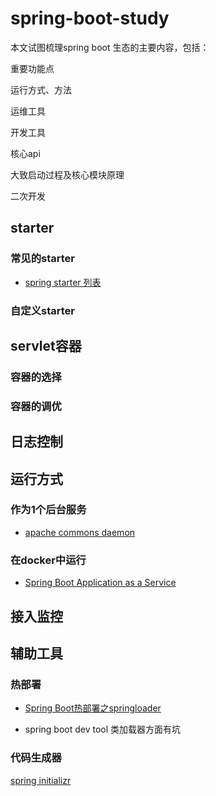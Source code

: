 # spring-boot-study

本文试图梳理spring boot 生态的主要内容，包括：

重要功能点

运行方式、方法

运维工具

开发工具

核心api

大致启动过程及核心模块原理

二次开发

## starter

### 常见的starter

* [spring starter 列表](https://github.com/konglz/spring-boot-study/blob/master/SPRING-BOOT-STAERER.list.md)

### 自定义starter

## servlet容器

### 容器的选择

###  容器的调优

## 日志控制

## 运行方式

### 作为1个后台服务

* [apache commons daemon](http://commons.apache.org/proper/commons-daemon/)

### 在docker中运行

* [Spring Boot Application as a Service](http://www.baeldung.com/spring-boot-app-as-a-service)

## 接入监控

## 辅助工具

### 热部署

* [Spring Boot热部署之springloader](http://blog.csdn.net/googleoyyp/article/details/60633358)

* spring boot dev tool
类加载器方面有坑

### 代码生成器

[spring initializr](http://start.spring.io)
